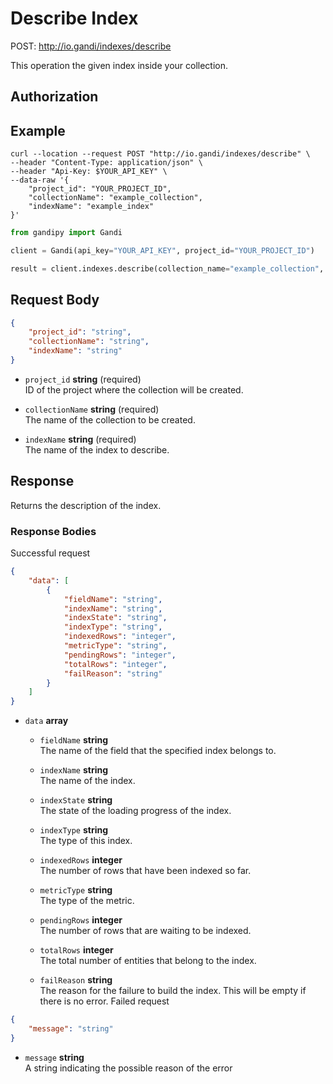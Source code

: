 # Describe Index

POST: http://io.gandi/indexes/describe

This operation the given index inside your collection.

## Authorization

## Example

```shell
curl --location --request POST "http://io.gandi/indexes/describe" \
--header "Content-Type: application/json" \
--header "Api-Key: $YOUR_API_KEY" \
--data-raw '{
    "project_id": "YOUR_PROJECT_ID",
    "collectionName": "example_collection",
    "indexName": "example_index"
}'
```
```python
from gandipy import Gandi

client = Gandi(api_key="YOUR_API_KEY", project_id="YOUR_PROJECT_ID")

result = client.indexes.describe(collection_name="example_collection", index_name="example_index")
```

## Request Body

```json
{
    "project_id": "string",
    "collectionName": "string",
    "indexName": "string"
}
```

- `project_id` __string__ (required)</br> ID of the project where the collection will be created.

- `collectionName` __string__ (required)</br>The name of the collection to be created.

- `indexName` __string__ (required)</br> The name of the index to describe.


## Response

Returns the description of the index.

### Response Bodies

Successful request
```json
{
    "data": [
        {
            "fieldName": "string",
            "indexName": "string",
            "indexState": "string",
            "indexType": "string",
            "indexedRows": "integer",
            "metricType": "string",
            "pendingRows": "integer",
            "totalRows": "integer",
            "failReason": "string"
        }
    ]
}
```
- `data` __array__  </br> 

    - `fieldName` __string__ </br> The name of the field that the specified index belongs to.

    - `indexName` __string__ </br> The name of the index.

    - `indexState` __string__ </br> The state of the loading progress of the index.

    - `indexType` __string__ </br> The type of this index.

    - `indexedRows` __integer__ </br> The number of rows that have been indexed so far.

    - `metricType` __string__ </br> The type of the metric.

    - `pendingRows` __integer__ </br> The number of rows that are waiting to be indexed.
  
    - `totalRows` __integer__ </br> The total number of entities that belong to the index.

    - `failReason` __string__ </br> The reason for the failure to build the index. This will be empty if there is no error.
Failed request
```json
{
    "message": "string"
}
```
- `message` __string__ </br> A string indicating the possible reason of the error 